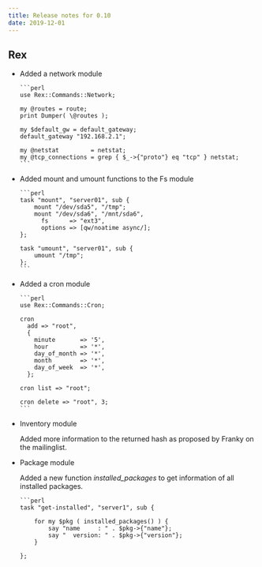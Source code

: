 ```yaml
---
title: Release notes for 0.10
date: 2019-12-01
---
```


## Rex

-   Added a network module

        ```perl
        use Rex::Commands::Network;
        
        my @routes = route;
        print Dumper( \@routes );
        
        my $default_gw = default_gateway;
        default_gateway "192.168.2.1";
        
        my @netstat         = netstat;
        my @tcp_connections = grep { $_->{"proto"} eq "tcp" } netstat;
        ```

-   Added mount and umount functions to the Fs module

        ```perl
        task "mount", "server01", sub {
            mount "/dev/sda5", "/tmp";
            mount "/dev/sda6", "/mnt/sda6",
              fs      => "ext3",
              options => [qw/noatime async/];
        };
        
        task "umount", "server01", sub {
            umount "/tmp";
        };
        ```

-   Added a cron module

        ```perl
        use Rex::Commands::Cron;
        
        cron
          add => "root",
          {
            minute       => '5',
            hour         => '*',
            day_of_month => '*',
            month        => '*',
            day_of_week  => '*',
          };
        
        cron list => "root";
        
        cron delete => "root", 3;
        ```

-   Inventory module

    Added more information to the returned hash as proposed by Franky on the mailinglist.

-   Package module

    Added a new function *installed\_packages* to get information of all installed packages.

        ```perl
        task "get-installed", "server1", sub {
        
            for my $pkg ( installed_packages() ) {
                say "name     : " . $pkg->{"name"};
                say "  version: " . $pkg->{"version"};
            }
        
        };
    ```


